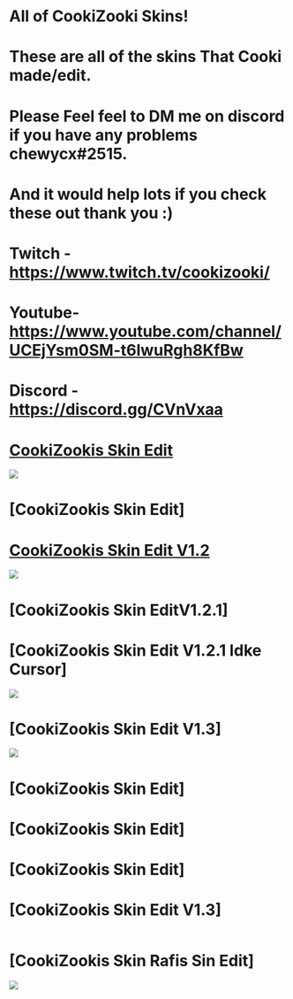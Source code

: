 # All of CookiZooki Skins!
# These are all of the skins That Cooki made/edit.
# Please Feel feel to DM me on discord if you have any problems chewycx#2515.
# And it would help lots if you check these out thank you :)
# Twitch - https://www.twitch.tv/cookizooki/
# Youtube- https://www.youtube.com/channel/UCEjYsm0SM-t6lwuRgh8KfBw
# Discord - https://discord.gg/CVnVxaa

# [CookiZookis Skin Edit](https://www.dropbox.com/s/d0b84ohdfce8mrd/CookiZooki%27s%20Skin%20Edit.osk?dl=0)
  ![](https://media.discordapp.net/attachments/746970713293848619/771954550571532288/screenshot016.jpg?width=1204&height=677)

# [CookiZookis Skin Edit]

# [CookiZookis Skin Edit V1.2](https://www.dropbox.com/s/348a99nciiw9x2u/CookiZooki%27s%20Skin%20Edit%20v1.2.osk?dl=0)
![](https://cdn.discordapp.com/attachments/746970713293848619/771959777969438731/screenshot017.jpg)

# [CookiZookis Skin EditV1.2.1]

# [CookiZookis Skin Edit V1.2.1 Idke Cursor]
![](https://cdn.discordapp.com/attachments/746970713293848619/771959768763727892/screenshot018.jpg)

# [CookiZookis Skin Edit V1.3]
![](https://cdn.discordapp.com/attachments/746970713293848619/771959752007745536/screenshot023.jpg)

# [CookiZookis Skin Edit]

# [CookiZookis Skin Edit]

# [CookiZookis Skin Edit]

# [CookiZookis Skin Edit V1.3]
![]()
# [CookiZookis Skin Rafis Sin Edit]
 ![](https://cdn.discordapp.com/attachments/746970713293848619/771959740489662464/screenshot022.jpg)


